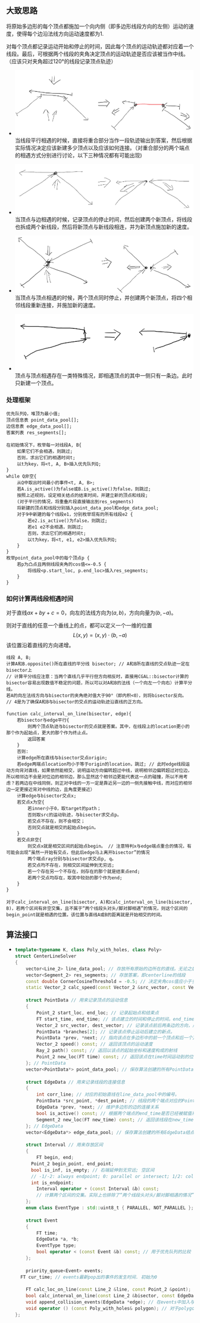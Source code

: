 ## 大致思路

将原始多边形的每个顶点都施加一个向内侧（即多边形线段方向的左侧）运动的速度，使得每个边沿法线方向运动速度都为1.

对每个顶点都记录运动开始和停止的时间，因此每个顶点的运动轨迹都对应着一个线段。最后，可根据两个线段的夹角决定顶点的运动轨迹是否应该被当作中线。（应该只对夹角超过120°的线段记录顶点轨迹）

- ![image-20210608171559202](PolygonCenterLine_clamping.assets/image-20210608171559202.png)
  当线段平行相遇的时候，直接将重合部分当作一段轨迹输出到答案，然后根据实际情况决定应该新建多少顶点以及应该如何连接。（对重合部分的两个端点的相遇方式分别进行讨论，以下三种情况都有可能出现)


- ![image-20210608165112510](PolygonCenterLine_clamping.assets/image-20210608165112510.png)
  当顶点与边相遇的时候，记录顶点的停止时间，然后创建两个新顶点，将线段也拆成两个新线段，然后将新顶点与新线段相连，并为新顶点施加新的速度。
- ![image-20210608170736788](PolygonCenterLine_clamping.assets/image-20210608170736788.png)
  当顶点与顶点相遇的时候，两个顶点同时停止，并创建两个新顶点，将四个相邻线段重新连接，并施加新的速度。
- ![image-20210608204755431](PolygonCenterLine_clamping.assets/image-20210608204755431.png)
  顶点与顶点相遇存在一类特殊情况，即相遇顶点的其中一侧只有一条边。此时只新建一个顶点。

### 处理框架

```
优先队列Q，堆顶为最小值;
顶点信息表 point_data_pool[];
边信息表 edge_data_pool[];
答案列表 res_segments[];

在初始情况下，枚举每一对线段A, B{
	如果它们不会相遇，则跳过;
	否则，求出它们的相遇时间t;
	以t为key，将<t, A, B>插入优先队列Q;
}
while Q非空{
	从Q中取出时间最小的事件<t, A, B>;
	若A.is_active()为false或B.is_active()为false，则跳过;
	按照上述规则，设定相关结点的结束时间，并建立新的顶点和线段;
	(对于平行的情况，将重叠片段直接输出到res_segments)
	将新建的顶点和线段分别插入point_data_pool和edge_data_pool;
	对于9中新建的每个线段e1，分别枚举现有的所有线段e2 {
		若e2.is_active()为false，则跳过;
		若e1 e2不会相遇，则跳过;
		否则，求出它们的相遇时间t;
		以t为key，将<t, e1, e2>插入优先队列Q;
	}
}
枚举point_data_pool中的每个顶点p {
	若p为凸点且两侧线段夹角的cos值<=-0.5 {
		将线段<p.start_loc, p.end_loc>插入res_segments;
	}
}
```

### 如何计算两线段相遇时间

对于直线$ax+by+c = 0$，向左的法线方向为$(a, b)$，方向向量为$(b, -a)$。

则对于直线的任意一个垂线上的点，都可以定义一个一维的位置
$$
L(x, y) = (x, y) \cdot (b, -a)
$$
该位置沿着直线的方向递增。

```
线段 A, B;
计算A和B.opposite()所在直线的平分线 bisector; // A和B所在直线的交点轨迹一定在bisector上
// 计算平分线应注意：当两个直线几乎平行但方向相反时，直接用CGAL::bisector计算的bisector容易出现数值不稳定的问题，所以可以对A和B的法线（一个向左一个向右）计算平分线。
若A的向左法线方向与bisector的夹角绝对值大于90°（即内积<0），则将bisector反向。
// 4是为了确保A和B与bisector的交点的运动轨迹沿直线的正方向。

function calc_interval_on_line(bisector, edge){
	若bisector与edge平行{
		则两个顶点轨迹与bisector的交点就是答案。其中，在线段上的location更小的那个作为起始点，更大的那个作为终止点。
		返回答案
	}
	否则:
	计算edge所在直线与bisector交点origin;
	若edge两端点location均小于等于origin的location，跳过; // 此时edge线段运动方向背对直线，如果依然能相交，说明运动方向偏转超过中线，说明相邻边偏转超过对位边，所以相邻边不会是对位边的相邻边，那么显然这个相邻边更能代表这一点的碰撞，所以不用考虑？若两边在中线同侧，则正对中线的一方一定是靠近另一边的一侧先接触中线，而对应的相邻边一定更接近背对中线的边，且角度更接近）
	计算edge与bisector交点x;
	若交点x为空{
		若inner小于0，取target的path；
		否则取src的运动轨迹，与bisecter求交点p。
        若交点不存在，则不会相交；
		否则交点就是相交的起始点begin。
	}
	若交点非空{
		则交点x就是相交区间的起始点begin。 // 注意特判x与edge端点重合的情况，有可能会出现“虽然一开始有交点，但此后edge马上离开bisector”的情况
		两个端点ray分别与bisector求交点p, q。
  		若交点均不存在，则相交区间延伸到无穷远;
  		若一个存在另一个不存在，则存在的那个就是结束点end;
  		若两个交点均存在，取其中较劲的那个作为end;
  	}
}

对于calc_interval_on_line(bisector, A)和calc_interval_on_line(bisector, B)，若两个区间有非空交集，且不属于“两个线段头对头/脚对脚相遇”的情况，则这个区间的begin_point就是相遇的位置。该位置与直线A或B的距离就是开始相交的时间。
```



## 算法接口

- ```c++
  template<typename K, class Poly_with_holes, class Poly>
  struct CenterLineSolver
  {
      vector<Line_2> line_data_pool; // 存放所有原始的边所在的直线。无论之后这些线段怎样碰撞、拆分，分出的线段都仍然在同一条直线上。
      vector<Segment_2> res_segments; // 存放答案，即centerline的线段
      const double CornerCosineThreshold = -0.5; // 决定夹角cos值应小于多少时记录轨迹。(sin值应为正)
      static Vector_2 calc_speed(const Vector_2 &src_vector, const Vector_2 &dest_vector); // 根据两条直线的方向，计算当直线沿法向匀速运动时直线交点的运动速度(含方向)
      
      struct PointData // 用来记录顶点的运动信息
      {
          Point_2 start_loc, end_loc; // 记录起始点和结束点
          FT start_time, end_time; // 该点建立的时间和停止的时间。end_time为0表示暂未终止
          Vector_2 src_vector, dest_vector; // 记录该点前后两条边的方向，用于计算运动速度（也可改成直接保存速度，但还要特判两条边平行的情况）
          PointData *branches[2]; // 记录该点停止运动后建立的新点。
          PointData *prev, *next; // 指向该点在多边形中的前一个顶点和后一个顶点，方便处理多边形的重组操作。
          Vector_2 speed() const; // 返回该顶点的运动速度
          Ray_2 path() const; // 返回以该点的起始坐标和速度构成的射线
          Point_2 new_loc(FT time) const; // 返回该点在time时间运动到的位置
      }; // PointData
      vector<PointData*> point_data_pool; // 保存算法创建的所有PointData结点的指针
      
      struct EdgeData // 用来记录线段的连接信息
      {
          int corr_line; // 对应的初始直线在line_data_pool中的编号。
          PointData *src_point, *dest_point; // 线段的两个端点对应的PointData结点
          EdgeData *prev, *next; // 维护多边形的边的连接关系
          bool is_active() const; // 根据两个端点的end_time是否已经被赋值来判断该线段是否为活跃状态。
          Segment_2 new_loc(FT new_time) const; // 返回该线段在new_time时间运动到的位置
      }; // EdgeData
      vector<EdgeData*> edge_data_pool; // 保存算法创建的所有EdgeData结点的指针
      
      struct Interval // 用来存放区间
      {
          FT begin, end;
  		Point_2 begin_point, end_point;
  		bool is_inf, is_empty; // 右端延伸到无穷远; 空区间
  		// -1/-2: always endpoint; 0: parallel or intersect; 1/2: collision starts at source/target
  		int is_endpoint;
          Interval operator + (const Interval &b) const;
          // 计算两个区间的交集。实际上也排除了“两个线段头对头/脚对脚相遇的情况”
      };
      enum class EventType : std::uint8_t { PARALLEL, NOT_PARALLEL };
      
      struct Event
      {
          FT time;
          EdgeData *a, *b;
          EventType type;
          bool operator < (const Event &b) const; // 用于优先队列的比较
      };
      
      priority_queue<Event> events;
  	FT cur_time; // events最新pop出的事件的发生时间. 初始为0
      
      FT calc_loc_on_line(const Line_2 &line, const Point_2 &point); // 点到line的正交投影在line上的位置。
      bool calc_interval_on_line(const Line_2 &bisector, const EdgeData &edge, Interval &interval);
      void append_collision_events(EdgeData *edge); // 在events中加入与edge相关的相遇事件
      void operator () (const Poly_with_holes& polygon); // 对于polygon计算答案，保存在res_segments中
  };
  ```
  

